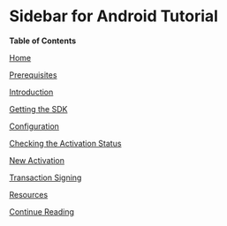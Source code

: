 <!-- begin remove -->
# Sidebar for Android Tutorial
<!-- end -->

**Table of Contents**

[Home](Android-Tutorial.md)

[Prerequisites](Android-Tutorial.md#prerequisites)

[Introduction](Android-Tutorial.md#introduction)

[Getting the SDK](Android-Tutorial.md#getting-the-sdk)

[Configuration](Android-Tutorial.md#configuration)

[Checking the Activation Status](Android-Tutorial.md#checking-the-activation-status)

[New Activation](Android-Tutorial.md#new-activation)

[Transaction Signing](Android-Tutorial.md#transaction-signing)

[Resources](Android-Tutorial.md#resources)

[Continue Reading](Android-Tutorial.md#continue-reading)
